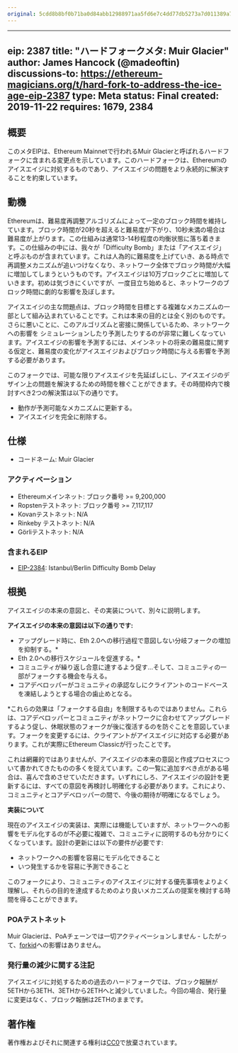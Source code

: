 ```yaml
---
original: 5cdd8b8bf0b71ba0d84abb12988971aa5fd6e7c4dd77db5273a7d011389a7836
---
```


---
eip: 2387
title: "ハードフォークメタ: Muir Glacier"
author: James Hancock (@madeoftin)
discussions-to: https://ethereum-magicians.org/t/hard-fork-to-address-the-ice-age-eip-2387
type: Meta
status: Final
created: 2019-11-22
requires: 1679, 2384
---

## 概要

このメタEIPは、Ethereum Mainnetで行われるMuir Glacierと呼ばれるハードフォークに含まれる変更点を示しています。このハードフォークは、Ethereumのアイスエイジに対処するものであり、アイスエイジの問題をより永続的に解決することを約束しています。

## 動機

Ethereumは、難易度再調整アルゴリズムによって一定のブロック時間を維持しています。ブロック時間が20秒を超えると難易度が下がり、10秒未満の場合は難易度が上がります。この仕組みは通常13-14秒程度の均衡状態に落ち着きます。この仕組みの中には、我々が「Difficulty Bomb」または「アイスエイジ」と呼ぶものが含まれています。これは人為的に難易度を上げていき、ある時点で再調整メカニズムが追いつけなくなり、ネットワーク全体でブロック時間が大幅に増加してしまうというものです。アイスエイジは10万ブロックごとに増加していきます。初めは気づきにくいですが、一度目立ち始めると、ネットワークのブロック時間に劇的な影響を及ぼします。

アイスエイジの主な問題点は、ブロック時間を目標とする複雑なメカニズムの一部として組み込まれていることです。これは本来の目的とは全く別のものです。さらに悪いことに、このアルゴリズムと密接に関係しているため、ネットワークへの影響を シミュレーションしたり予測したりするのが非常に難しくなっています。アイスエイジの影響を予測するには、メインネットの将来の難易度に関する仮定と、難易度の変化がアイスエイジおよびブロック時間に与える影響を予測する必要があります。

このフォークでは、可能な限りアイスエイジを先延ばしにし、アイスエイジのデザイン上の問題を解決するための時間を稼ぐことができます。その時間枠内で検討すべき2つの解決策は以下の通りです。

- 動作が予測可能なメカニズムに更新する。
- アイスエイジを完全に削除する。

## 仕様

- コードネーム: Muir Glacier

### アクティベーション
  - Ethereumメインネット: ブロック番号 >= 9,200,000
  - Ropstenテストネット: ブロック番号 >= 7,117,117
  - Kovanテストネット: N/A
  - Rinkeby テストネット: N/A
  - Görliテストネット: N/A

### 含まれるEIP
  - [EIP-2384](./eip-2384.md): Istanbul/Berlin Difficulty Bomb Delay

## 根拠

アイスエイジの本来の意図と、その実装について、別々に説明します。

**アイスエイジの本来の意図は以下の通りです:**

- アップグレード時に、Eth 2.0への移行過程で意図しない分岐フォークの増加を抑制する。*
- Eth 2.0への移行スケジュールを促進する。*
- コミュニティが繰り返し合意に達するよう促す...そして、コミュニティの一部がフォークする機会を与える。
- コアデベロッパーがコミュニティの承認なしにクライアントのコードベースを凍結しようとする場合の歯止めとなる。

*これらの効果は「フォークする自由」を制限するものではありません。これらは、コアデベロッパーとコミュニティがネットワークに合わせてアップグレードするよう促し、休眠状態のフォークが後に復活するのを防ぐことを意図しています。フォークを変更するには、クライアントがアイスエイジに対応する必要があります。これが実際にEthereum Classicが行ったことです。

これは網羅的ではありませんが、アイスエイジの本来の意図と作成プロセスについて書かれてきたものの多くを捉えています。この一覧に追加すべき点がある場合は、喜んで含めさせていただきます。いずれにしろ、アイスエイジの設計を更新するには、すべての意図を再検討し明確化する必要があります。これにより、コミュニティとコアデベロッパーの間で、今後の期待が明確になるでしょう。

**実装について**

現在のアイスエイジの実装は、実際には機能していますが、ネットワークへの影響をモデル化するのが不必要に複雑で、コミュニティに説明するのも分かりにくくなっています。設計の更新には以下の要件が必要です:

- ネットワークへの影響を容易にモデル化できること
- いつ発生するかを容易に予測できること

このフォークにより、コミュニティのアイスエイジに対する優先事項をよりよく理解し、それらの目的を達成するためのより良いメカニズムの提案を検討する時間を得ることができます。

### POAテストネット

Muir Glacierは、PoAチェーンでは一切アクティベーションしません - したがって、[forkid](./eip-2124.md)への影響はありません。

### 発行量の減少に関する注記

アイスエイジに対処するための過去のハードフォークでは、ブロック報酬が5ETHから3ETH、3ETHから2ETHへと減少していました。今回の場合、発行量に変更はなく、ブロック報酬は2ETHのままです。

## 著作権

著作権およびそれに関連する権利は[CC0](../LICENSE.md)で放棄されています。